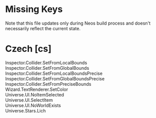 # Missing Keys
Note that this file updates only during Neos build process and doesn't necessarily reflect the current state.

# Czech [cs]
Inspector.Collider.SetFromLocalBounds  
Inspector.Collider.SetFromGlobalBounds  
Inspector.Collider.SetFromLocalBoundsPrecise  
Inspector.Collider.SetFromGlobalBoundsPrecise  
Inspector.Collider.SetFromPreciseBounds  
Wizard.TextRenderer.SetColor  
Universe.UI.NoItemSelected  
Universe.UI.SelectItem  
Universe.UI.NoWorldExists  
Universe.Stars.Lich  

